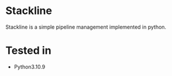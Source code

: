 # Stackline

Stackline is a simple pipeline management implemented in python.

# Tested in

* Python3.10.9
